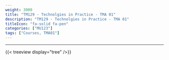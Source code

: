 ```yaml
---
weight: 3000
title: "TM129 - Technolgies in Practice - TMA 01"
description: "TM129 - Technolgies in Practice - TMA 01"
titleIcon: "fa-solid fa-pen"
categories: ["MU123"]
tags: ["Courses, TMA01"]
---
```


---

{{< treeview
  display="tree"
/>}}
